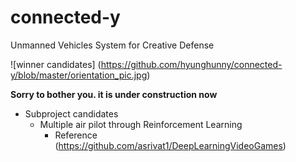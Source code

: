 # connected-y
Unmanned Vehicles System for Creative Defense 

![winner candidates] (https://github.com/hyunghunny/connected-y/blob/master/orientation_pic.jpg)

__Sorry to bother you. it is under construction now__

* Subproject candidates
  * Multiple air pilot through Reinforcement Learning
    * Reference (https://github.com/asrivat1/DeepLearningVideoGames)
